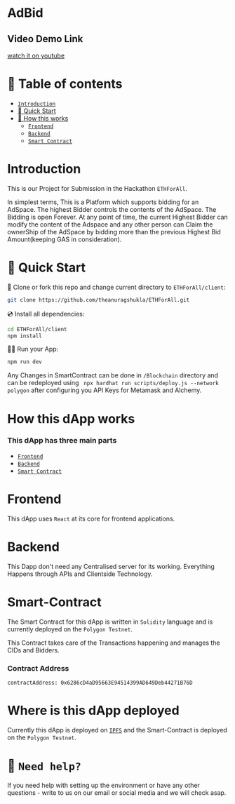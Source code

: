 # AdBid 

## Video Demo Link

[watch it on youtube](https://youtu.be/aOH3-FZmMUo)

# 🧭 Table of contents

- [`Introduction`](#Introduction)
- [🚀 Quick Start](#🚀-Quick-Start)
- [🚀 How this works](#How-this-dApp-works)
	- [`Frontend`](#Frontend)
	- [`Backend`](#Backend)
	- [`Smart Contract`](#Smart-Contract)


# Introduction

This is our Project for Submission in the Hackathon `ETHForAll`.

In simplest terms, This is a Platform which supports bidding for an AdSpace. 
The highest Bidder controls the contents of the AdSpace. The Bidding is open Forever. At any point of time, the current Highest Bidder can modify the content of the Adspace and any other person can Claim the ownerShip of the AdSpace by bidding more than the previous Highest Bid Amount(keeping GAS in consideration).

# 🚀 Quick Start

📄 Clone or fork this repo and change current directory to `ETHForAll/client`:

```sh
git clone https://github.com/theanuragshukla/ETHForAll.git
```

💿 Install all dependencies:

```sh
cd ETHForAll/client
npm install
```
🚴‍♂️ Run your App:

```sh
npm run dev
```

Any Changes in SmartContract can be done in `/Blockchain` directory and can be redeployed using ` npx hardhat run scripts/deploy.js --network polygon` after configuring you API Keys for Metamask and Alchemy.


# How this dApp works

### This dApp has three main parts 
- [`Frontend`](#Frontend)
- [`Backend`](#Backend)
- [`Smart Contract`](#Smart-Contract)


# Frontend

This dApp uses `React` at its core for frontend applications.

# Backend

This Dapp don't need any Centralised server for its working. Everything Happens through APIs and Clientside Technology.

# Smart-Contract

The Smart Contract for this dApp is written in `Solidity` language and is currently deployed on the `Polygon Testnet`.

This Contract takes care of the Transactions happening and manages the CIDs and Bidders.

### Contract Address
```
contractAddress: 0x6286cD4aD95663E94514399AD649Deb44271B76D
```

# Where is this dApp deployed

Currently this dApp is deployed on [`IPFS`](https://bafybeih5tisg3kbny67gwgrawfl5qhijigrtpapq42fnit6y5nvndcmape.ipfs.dweb.link/) and the Smart-Contract is deployed on the `Polygon Testnet`.


# 🤝 `Need help?`

If you need help with setting up the environment or have any other questions - write to us on our email or social media and we will check asap.




